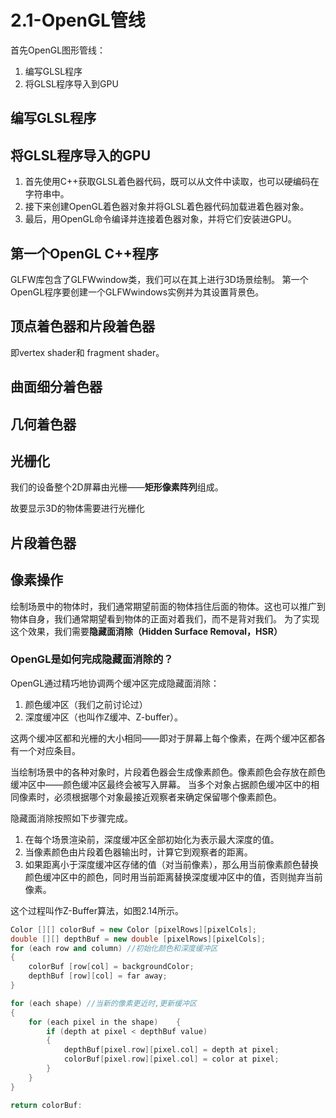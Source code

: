 # 2.1-OpenGL管线

首先OpenGL图形管线：
1. 编写GLSL程序
2. 将GLSL程序导入到GPU

## 编写GLSL程序

## 将GLSL程序导入的GPU

1. 首先使用C++获取GLSL着色器代码，既可以从文件中读取，也可以硬编码在字符串中。
2. 接下来创建OpenGL着色器对象并将GLSL着色器代码加载进着色器对象。
3. 最后，用OpenGL命令编译并连接着色器对象，并将它们安装进GPU。

## 第一个OpenGL C++程序

GLFW库包含了GLFWwindow类，我们可以在其上进行3D场景绘制。
第一个OpenGL程序要创建一个GLFWwindows实例并为其设置背景色。

## 顶点着色器和片段着色器

即vertex shader和 fragment shader。

## 曲面细分着色器

## 几何着色器

## 光栅化

我们的设备整个2D屏幕由光栅——**矩形像素阵列**组成。

故要显示3D的物体需要进行光栅化

## 片段着色器

## 像素操作

绘制场景中的物体时，我们通常期望前面的物体挡住后面的物体。这也可以推广到物体自身，我们通常期望看到物体的正面对着我们，而不是背对我们。
为了实现这个效果，我们需要**隐藏面消除（Hidden Surface Removal，HSR）**

### OpenGL是如何完成隐藏面消除的？

OpenGL通过精巧地协调两个缓冲区完成隐藏面消除：

1. 颜色缓冲区（我们之前讨论过）
2. 深度缓冲区（也叫作Z缓冲、Z-buffer）。 

这两个缓冲区都和光栅的大小相同——即对于屏幕上每个像素，在两个缓冲区都各有一个对应条目。

当绘制场景中的各种对象时，片段着色器会生成像素颜色。像素颜色会存放在颜色缓冲区中——颜色缓冲区最终会被写入屏幕。
当多个对象占据颜色缓冲区中的相同像素时，必须根据哪个对象最接近观察者来确定保留哪个像素颜色。

隐藏面消除按照如下步骤完成。

1. 在每个场景渲染前，深度缓冲区全部初始化为表示最大深度的值。
2. 当像素颜色由片段着色器输出时，计算它到观察者的距离。
3. 如果距离小于深度缓冲区存储的值（对当前像素），那么用当前像素颜色替换颜色缓冲区中的颜色，同时用当前距离替换深度缓冲区中的值，否则抛弃当前像素。

这个过程叫作Z-Buffer算法，如图2.14所示。

```cpp
Color [][] colorBuf = new Color [pixelRows][pixelCols];
double [][] depthBuf = new double [pixelRows][pixelCols]; 
for (each row and column) //初始化颜色和深度缓冲区
{ 
    colorBuf [row[col] = backgroundColor;
    depthBuf [row][col] = far away;
}

for (each shape) //当新的像素更近时,更新缓冲区
{
    for (each pixel in the shape)    {
        if (depth at pixel < depthBuf value)
        { 
            depthBuf[pixel.row][pixel.col] = depth at pixel;
            colorBuf[pixel.row][pixel.col] = color at pixel; 
        }
    }
} 

return colorBuf:
```
